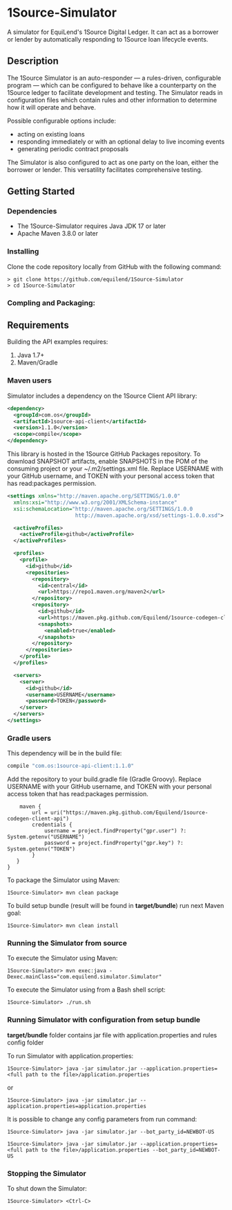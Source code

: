 # 1Source-Simulator

A simulator for EquiLend's 1Source Digital Ledger. It can act as a borrower or lender by automatically responding to 1Source loan lifecycle events.

## Description

The 1Source Simulator is an auto-responder — a rules-driven, configurable program — which can be configured to behave like a counterparty on the 1Source ledger to facilitate development and testing. The Simulator reads in configuration files which contain rules and other information to determine how it will operate and behave.

Possible configurable options include:

- acting on existing loans
- responding immediately or with an optional delay to live incoming events
- generating periodic contract proposals

The Simulator is also configured to act as one party on the loan, either the borrower or lender. This versatility facilitates comprehensive testing.

## Getting Started

### Dependencies

- The 1Source-Simulator requires Java JDK 17 or later
- Apache Maven 3.8.0 or later

### Installing

Clone the code repository locally from GitHub with the following command:

```
> git clone https://github.com/equilend/1Source-Simulator
> cd 1Source-Simulator
```

### Compling and Packaging:

## Requirements

Building the API examples requires:
1. Java 1.7+
2. Maven/Gradle

### Maven users

Simulator includes a dependency on the 1Source Client API library:

```xml
<dependency>
  <groupId>com.os</groupId>
  <artifactId>1source-api-client</artifactId>
  <version>1.1.0</version>
  <scope>compile</scope>
</dependency>
```

This library is hosted in the 1Source GitHub Packages repository. To download SNAPSHOT artifacts, enable SNAPSHOTS in the POM of the consuming project or your ~/.m2/settings.xml file. Replace USERNAME with your GitHub username, and TOKEN with your personal access token that has read:packages permission.

```xml
<settings xmlns="http://maven.apache.org/SETTINGS/1.0.0"
  xmlns:xsi="http://www.w3.org/2001/XMLSchema-instance"
  xsi:schemaLocation="http://maven.apache.org/SETTINGS/1.0.0
                      http://maven.apache.org/xsd/settings-1.0.0.xsd">

  <activeProfiles>
    <activeProfile>github</activeProfile>
  </activeProfiles>

  <profiles>
    <profile>
      <id>github</id>
      <repositories>
        <repository>
          <id>central</id>
          <url>https://repo1.maven.org/maven2</url>
        </repository>
        <repository>
          <id>github</id>
          <url>https://maven.pkg.github.com/Equilend/1source-codegen-client-api</url>
          <snapshots>
            <enabled>true</enabled>
          </snapshots>
        </repository>
      </repositories>
    </profile>
  </profiles>

  <servers>
    <server>
      <id>github</id>
      <username>USERNAME</username>
      <password>TOKEN</password>
    </server>
  </servers>
</settings>
```

### Gradle users

This dependency will be in the build file:

```groovy
compile "com.os:1source-api-client:1.1.0"
```

Add the repository to your build.gradle file (Gradle Groovy). Replace USERNAME with your GitHub username, and TOKEN with your personal access token that has read:packages permission.

```repositories {
    maven {
        url = uri("https://maven.pkg.github.com/Equilend/1source-codegen-client-api")
        credentials {
            username = project.findProperty("gpr.user") ?: System.getenv("USERNAME")
            password = project.findProperty("gpr.key") ?: System.getenv("TOKEN")
        }
   }
}
```

To package the Simulator using Maven:

```
1Source-Simulator> mvn clean package
```

To build setup bundle (result will be found in **target/bundle**) run next Maven goal:

```
1Source-Simulator> mvn clean install
```


### Running the Simulator from source
To execute the Simulator using Maven:

```
1Source-Simulator> mvn exec:java -Dexec.mainClass="com.equilend.simulator.Simulator"
```

To execute the Simulator using from a Bash shell script:

```
1Source-Simulator> ./run.sh
```

### Running Simulator with configuration from setup bundle

**target/bundle** folder contains jar file with application.properties and rules config folder

To run Simulator with application.properties:

```
1Source-Simulator> java -jar simulator.jar --application.properties=<full path to the file>/application.properties
```
or
```
1Source-Simulator> java -jar simulator.jar --application.properties=application.properties
```

It is possible to change any config parameters from run command:

```
1Source-Simulator> java -jar simulator.jar --bot_party_id=NEWBOT-US
```

```
1Source-Simulator> java -jar simulator.jar --application.properties=<full path to the file>/application.properties --bot_party_id=NEWBOT-US
```

### Stopping the Simulator

To shut down the Simulator:

```
1Source-Simulator> <Ctrl-C>
```
